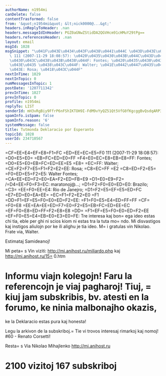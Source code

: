 ```yaml
---
authorName: n1954mi
canDelete: false
contentTrasformed: false
from: '&quot;n1954mi&quot; &lt;nick0000@...&gt;'
headers.inReplyToHeader: .nan
headers.messageIdInHeader: PGZ0aGNwZStidDA2QGVHcm91cHMuY29tPg==
headers.referencesHeader: .nan
layout: email
msgId: 1028
msgSnippet: "\u041F\u043E\u0434\u043F\u0438\u0441\u044C \u043D\u043E\u043C\u0435\u0440\
  \ 111 (2007-11-29 18:08:57): \u0420\u0435\u0430\u043B\u044C\u043D\u0430\u044F \u0444\
  \u0430\u043C\u0438\u043B\u0438\u044F: Fontes; \u0420\u0435\u0430\u043B\u044C\u043D\
  \u043E\u0435 \u0438\u043C\u044F: Walter; \u041E\u0442\u0447\u0435\u0441\u0442\u0432\
  \u043E: Rosa; \u0418\u043C\u044F"
nextInTime: 1029
nextInTopic: 0
numMessagesInTopic: 1
postDate: '1207711342'
prevInTime: 1027
prevInTopic: 0
profile: n1954mi
replyTo: LIST
senderId: mH3vRgBiy9FfrP6nFShIKTOH9I-FdM9vYyQZ51Qt5VfG0fKgcggBvQsdqARP3mSUEzEGwyQVTPSy5xKyx6qXiszBbI_TBw
spamInfo.isSpam: false
spamInfo.reason: '6'
systemMessage: false
title: Tutmonda Deklaracio por Esperanto
topicId: 1028
userId: 234710567
---
```


=CF=EE=E4=EF=E8=F1=FC =ED=EE=EC=E5=F0 111 (2007-11-29 18:08:57):
=D0=E5=E0=
=EB=FC=ED=E0=FF =F4=E0=EC=E8=EB=E8=FF: Fontes; =D0=E5=E0=EB=FC=ED=EE=E5 =E8=
=EC=FF: Walter; =CE=F2=F7=E5=F1=F2=E2=EE: Rosa; =C8=EC=FF =E2 
=C8=ED=F2=E5=
=F0=ED=E5=F2=E5: Walter Fontes; =CA=EE=ED=F2=E0=EA=F2=ED=FB=E9 =D1=E0=E9=F2=
/=D4=EE=F0=F3=EC: 
maratonoj@...; =D1=F2=F0=E0=ED=E0: Brazilo; =C3=
=EE=F0=EE=E4: Rio de Ĵanejro; 
=D1=F2=E5=EF=E5=ED=FC =E7=ED=E0=EA=EE=
=EC=F1=F2=E2=E0 =F1 =DD=F1=EF=E5=F0=E0=ED=F2=EE: =F1=F0=E5=E4=ED=FF=FF
=CF=
=F0=E8 =EE=EA=EE=ED=F7=E0=F2=E5=EB=FC=ED=EE=EC =EF=F0=E8=ED=FF=F2=E8=E8 =DD=
=F1=EF=E5=F0=E0=ED=F2=EE =EF=F0=E5=E4=EB=E0=E3=E0=FE: Tre interesa kaj 
bon=
ega ideo estas chi tia, eble per ghi ni scios kiom ni estas tra la 
tuta mo=
ndo. Mi disvastigos kaj instigos aliulojn por ke ili alighu je 
tia ideo. M=
i gratulas vin Nikolao. Frate via, Walter. 

Estimataj Samideanoj!

Mi peta=
s Vin viziti:
http://mi.anihost.ru/miliardo.php
kaj
http://mi.anihost.ru/15=
0.htm

Informu viajn kolegojn! Faru la referencojn je viaj pagharoj!
Tiuj, =
kiuj jam subskribis, bv. atesti en la forumo, ke ninia 
malbonajho okazis,
=
ke la Deklaracio estas pura kaj honesta!

Legu la arkivon de la subskriboj.=
 Tie vi trovos interesaj rimarkoj 
kaj nomoj!
#60 - Renato Corsetti!

Resta=
s Via
Nikolao Mihajlenko
http://mi.anihost.ru

2100 vizitoj
167 subskriboj
=


